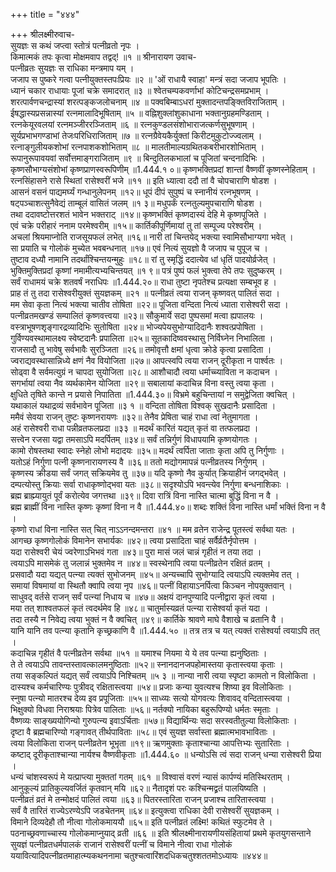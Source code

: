 +++
title = "४४४"

+++
श्रीलक्ष्मीरुवाच-  
सुयज्ञः स कथं जप्त्वा स्तोत्रं पत्नीव्रतो नृपः ।  
किमात्मकं तपः कृत्वा मोक्षमवाप तद्वद्! ॥१ ॥
श्रीनारायण उवाच-  
पत्नीव्रतः सुयज्ञः स राधिका मन्त्रमाप यम् ।  
जजाप स पुष्करे गत्वा पत्नीयुक्तस्तपःप्रियः ॥२ ॥
'ओं राधायै स्वाहा' मन्त्रं सदा जजाप भूपतिः ।  
ध्यानं चकार राधायाः पूजां चक्रे समादरात् ॥३ ॥
श्वेतचम्पकवर्णाभां कोटिचन्द्रसमप्रभाम् ।  
शरत्पार्वणचन्द्रास्यां शरत्पङ्कजलोचनाम् ॥४ ॥
पक्वबिम्बाऽधरां मुक्तादन्तपङ्क्तिविराजिताम् ।  
ईषद्धास्यप्रसन्नास्यां रत्नमालादिभूषिताम् ॥५ ॥
वह्निशुक्लांशुकाधाना भक्तानुग्रहमण्डिताम् ।  
रत्नकेयूरवलयां रत्नमञ्जीररञ्जिताम् ॥६ ॥
रत्नकुण्डलसंशोभाराजत्कर्णसुभूषणाम् ।  
सूर्यप्रभाभगण्डाभां तेजःपरिधिराजिताम् ॥७ ॥
रत्नग्रैवेयकैर्युक्तां किरीटमुकुटोज्ज्वलाम् ।  
रत्नाङ्गुलीयकशोभां रत्नपाशकशोभिताम् ॥८ ॥
मालतीमाल्यग्रथितकबरीभारशोभिताम् ।  
रूपानुरूपावयवां सर्वोत्तमाङ्गराजिताम् ॥९ ॥
बिन्दुतिलकभालां च पूजितां चन्दनादिभिः ।  
कृष्णसौभाग्यसंशोभां कृष्णप्राणस्वरूपिणीम् ॥1.444.१ ०॥
कृष्णभक्तिप्रदां शान्तां वैष्णवीं कृष्णस्नेहिताम् ।  
रत्नसिंहासने रासे स्थितां रासेश्वरीं भजे ॥११ ॥
इति ध्यात्वा ददौ तां वै चोपचाराणि षोडश ।  
आसनं वसनं पाद्यमर्घ्यं गन्धानुलेपनम् ॥१२॥
धूपं दीपं सुपुष्पं च स्नानीयं रत्नभूषणम् ।  
षट्पञ्चाशत्सुनैवेद्यं ताम्बूलं वासितं जलम् ॥१ ३॥
मधुपर्कं रत्नतुल्यमुपचाराणि षोडश ।  
तथा ददावष्टोत्तरशतं भावेन भक्तराट् ॥१४॥
कृष्णभक्तिं कृष्णदास्यं देहि मे कृष्णपूजिते ।  
एवं चक्रे परीहारं ननाम परमेश्वरीम् ॥१५॥
कार्तिकीपूर्णिमायां तु तां सम्पूज्य परेश्वरीम् ।  
अचलां श्रियमाप्नोति राजसूयफलं लभेत् ॥१६॥
नारी तां चिन्तयेद् भक्त्या स्वामिसौभाग्यगा भवेत् ।  
सा प्रयाति च गोलोकं मुच्येत भवबन्धनात् ॥१७॥
एवं नित्यं सुयज्ञो वै जजाप च पुपूज च ।  
तुष्टाव दध्यौ नामानि तदर्थांश्चिन्तयन्मुहुः ॥१८॥
रां तु स्मृद्धिं ददात्येव धां धृतिं पादयोर्व्रजेत् ।  
भुक्तिमुक्तिप्रदां कृष्णां नमामीत्यभ्यचिन्तयत् ॥१ ९॥
पत्रं पुष्पं फलं भुक्त्वा तेपे तपः सुदुष्करम् ।  
सर्वं राधामयं चक्रे शतवर्षं नराधिपः ॥1.444.२०॥
राधा तुष्टा नृपतेश्च प्रत्यक्षा सम्बभूव ह ।  
प्राह तं तु तदा रासेश्वरीयुक्तं सुयज्ञकम् ॥२१ ॥
पत्नीव्रतं त्वया राजन् कृष्णवत् पालितं सदा ।  
मम सेवा कृता नित्यं भक्त्या चातीव तोषिता ॥२२॥
पूजिता वन्दिता नित्यं ध्याता रासेश्वरी सदा ।  
पत्नीव्रतमखण्डं सम्पालितं कृष्णवत्त्वया ॥२३॥
सौकुमार्ये सदा पुष्पसमां मत्वा ह्यपालयः ।  
वस्त्राभूषणशृङ्गारद्रव्यादिभिः सुतोषिता ॥२४॥
भोज्यपेयसुभोग्यादिदानैः शश्वत्प्रपोषिता ।  
गुर्विण्यवस्थामालक्ष्य स्वेष्टदानैः प्रपालिता ॥२५॥
सूतकादिष्ववस्थासु निर्विघ्नेन निभालिता ।  
राजसादौ तु भावेषु सर्वभावैः सुरञ्जिता ॥२६॥
तमोवृत्तौ क्षमां धृत्वा क्रोडे कृत्वा प्रसादिता ।  
ज्वराद्यवस्थासान्निध्ये क्षणं नैव वियोजिता ॥२७॥
आपत्स्वपि त्वया राजन् दूरीकृता न पार्श्वतः ।  
सोढ्वा वै सर्वमत्युग्रं न चापदा सुयोजिता ॥२८॥
आशौचादौ त्वया धर्माच्च्याविता न कदाचन ।  
सगर्भायां त्वया नैव व्यर्थकामेन योजिता ॥२९॥
सबालायां कदाचिन्न विना वस्तु त्वया कृता ।  
क्षुधिते तृषिते कान्ते न प्रयासे निपातिता ॥1.444.३०॥
विभ्रमे बहुचिन्तायां न समुद्वेजिता क्वचित् ।  
यथाकालं यथाद्रव्यं सर्वभावेन पूजिता ॥३ १ ॥
वन्दिता तोषिता विश्वक् सुखदानैः प्रसादिता ।  
ममैवं सेवया राजन् तुष्टः कृष्णनरायणः ॥३२॥
तेनैव प्रेषिता चाहं राधा त्वां नेतुमागता ।  
अहं रासेश्वरी राधा पन्नीव्रतफलप्रदा ॥३३ ॥
मदर्थं कारितं यद्यत् कृतं वा तत्फलप्रदा ।  
सत्त्वेन रजसा यद्वा तमसाऽपि मदर्पितम् ॥३४॥
सर्वं तन्निर्गुणं विधापयामि कृष्णयोगतः ।  
कामो रोषस्तथा स्वादः स्नेहो लोभो मदादयः ॥३५॥
मदर्थं त्वर्पिता जाताः कृता अपि तु निर्गुणाः ।  
यतोऽहं निर्गुणा पत्नी कृष्णनारायणस्य वै ॥३६॥
ततो मद्योगमापन्नं पत्नीव्रतस्य निर्गुणम् ।  
कृष्णस्य क्रीडया सर्वं जगत् सक्रियमेव तु ॥३७॥
यदि कृष्णो नैव कुर्यात् क्रियाहीनं जगद्भवेत् ।  
दम्पत्योस्तु क्रियाः सर्वा राधाकृष्णोद्भवा यतः ॥३८॥
सदृश्योऽपि भवन्त्येव निर्गुणा बन्धनाशिकाः ।  
ब्रह्म ब्राह्म्यायुतं पूर्वं करोत्येव जगत्तथा ॥३९॥
दिवा रात्रिं विना नास्ति चात्मा बुद्धिं विना न वै ।  
ब्रह्म ब्राह्मीं विना नास्ति कृष्णः कृष्णां विना न वै ॥1.444.४०॥
शब्दः शक्तिं विना नास्ति धर्मां भक्तिं विना न वै ।  
कृष्णो राधां विना नास्ति सत् चित् नाऽऽनन्दमन्तरा ॥४१ ॥
मम व्रतेन राजेन्द्र पूतस्त्वं सर्वथा यतः ।  
आगच्छ कृष्णगोलोकं विमानेन सभार्यकः ॥४२॥
त्वया प्रसादिता चाहं सर्वैर्व्रतैर्नृपोत्तम ।  
यदा रासेश्वरी चेयं ज्वरेणाऽभिभवं गता ॥४३॥
पुरा मासं जलं चान्नं गृहीतं न तया तदा ।  
त्वयाऽपि मासमेकं तु जलान्नं भुक्तमेव न ॥४४॥
स्वस्थेनापि त्वया पत्नीव्रतेन रक्षितं व्रतम् ।  
प्रसवादौ यदा यद्यत् पत्न्या त्यक्तं सुभोजनम् ॥४५॥
अन्यच्चापि सुभोग्यादि त्वयाऽपि त्यक्तमेव तत् ।  
समायां विषमायां वा स्थितौ क्वापि त्वया नृप ॥४६॥
पत्नीं विहायाऽनर्पित्वा किञ्चन नोपयुक्तवान् ।  
साधुवद् वर्तसे राजन् सर्वं पत्न्यां निधाय च ॥४७॥
अक्षयं दानपुण्यादि पत्नीद्वारा कृतं त्वया ।  
मया तत् शाश्वतफलं कृतं त्वदर्थमेव हि ॥४८॥
चातुर्मास्यव्रतं पत्न्या रासेश्वर्या कृतं यदा ।  
तदा तस्यै न निवेद्य त्वया भुक्तं न वै क्वचित् ॥४९॥
कार्तिके श्रावणे माघे वैशाखे च व्रतानि वै ।  
यानि यानि तव पत्न्या कृतानि कृच्छ्रकाणि वै ॥1.444.५० ॥
तत्र तत्र च यत् त्यक्तं रासेश्वर्या त्वयाऽपि तत् ।  
कदाचिन्न गृहीतं वै पत्नीव्रतेन सर्वथा ॥५१ ॥
यमाश्च नियमा ये ये तव पत्न्या ह्यनुष्ठिताः ।  
ते ते त्वयाऽपि तावन्तस्तावत्कालमनुष्ठिताः ॥५२॥
स्नानदानजपहोमास्तया कृतास्त्वया कृताः ।  
तया सङ्कल्पितं यद्यत् सर्वं त्वयाऽपि निश्चितम् ॥५ ३ ॥
नान्या नारी त्वया स्पृष्टा कामतो न विलोकिता ।  
दास्यश्च कर्मचारिण्यः पुत्रीवद् रक्षितास्त्वया ॥५४॥
प्रजाः कन्या युवत्यश्च शिष्या इव विलोकिताः ।  
स्नुषा पत्न्यो मातरश्च देव्य इव प्रपूजिताः ॥५५॥
साध्व्यः सत्यो योगवत्यः शिवावद् वन्दितास्त्वया ।  
भिक्षुक्यो विधवा निराश्रयाः पित्रेव पालिताः ॥५६॥
नर्तक्यो नायिका बहुरूपिण्यो धर्मतः स्मृताः ।  
वैष्णव्यः साङ्ख्ययोगिन्यो गुरुपत्न्य इवाऽर्चिताः ॥५७॥
विद्यार्थिन्यः सदा सरस्वतीतुल्या विलोकिताः ।  
दृष्टा वै ब्रह्मचारिण्यो गङ्गावत् तीर्थपाविताः ॥५८॥
एवं सुयज्ञ सर्वास्ता ब्रह्मात्मभावभाविताः ।  
त्वया विलोकिता राजन् पत्नीव्रतेन भूभृता ॥१९॥
ऋणमुक्ताः कृताश्चान्या आपत्तिभ्यः सुतारिताः ।  
कष्टाद् दूरीकृताश्चान्या नार्यश्च वैष्णवीकृताः ॥1.444.६० ॥
धन्योऽसि त्वं सदा राजन् धन्या रासेश्वरी प्रिया ।  
धन्यं चांशस्वरूपं मे यत्प्राप्त्या मुक्ततां गतम् ॥६१ ॥
विश्वासं वरणं न्यासं कार्पण्यं मतिस्थिरताम् ।  
आनुकूल्यं प्रातिकुल्यवर्जितं कृतवान् मयि ॥६२॥
नैतादृशं परः कश्चिन्मद्व्रतं पालयिष्यति ।  
पत्नीव्रतं व्रतं मे तन्मोक्षदं पालितं त्वया ॥६३॥
पितरस्तारिता राजन् प्रजाश्च तारितास्त्वया ।  
सर्वं वै तारितं राज्येऽरण्येऽपि जडचेतनम् ॥६४॥
इत्युक्त्वा राधिका देवी रासेश्वरीं सुयज्ञकम् ।  
विमाने दिव्यदेहौ तौ नीत्वा गोलोकमाययौ ॥६५॥
इति पत्नीव्रतं लक्ष्मि! कथितं स्फुटमेव ते ।  
पठनाच्छ्रवणाच्चास्य गोलोकमाप्नुयाद् व्रती ॥६६ ॥
इति श्रीलक्ष्मीनारायणीयसंहितायां प्रथमे कृतयुगसन्ताने सुयज्ञं पत्नीव्रतधर्मपालकं राजानं रासेश्वरीं पत्नीं च विमाने नीत्वा राधा गोलोकं ययावित्यादिपत्नीव्रतमाहात्म्यकथननामा चतुश्चत्वारिंशदधिकचतुश्शततमोऽध्यायः ॥४४४॥
    
